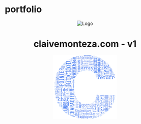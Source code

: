 # portfolio

<div align="center">
  <img alt="Logo" src="https://github.com/claivemonteza/portfolio/tree/main/assets/img/logo-c.png" width="100" />
</div>   
<h1 align="center">
  claivemonteza.com - v1
</h1>
<div align="center">
  <img alt="image" src="https://github.com/claivemonteza/portfolio/blob/main/assets/img/logo-c.png">
</div>
